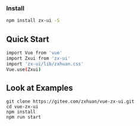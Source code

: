 ### Install
```bash
npm install zx-ui -S
```
## Quick Start
``` bash
import Vue from 'vue'
import Zxui from 'zx-ui'
import 'zx-ui/lib/zxhuan.css' 
Vue.use(Zxui)
```
## Look at Examples
```
git clone https://gitee.com/zxhuan/vue-zx-ui.git
cd vue-zx-ui
npm install
npm run start
```